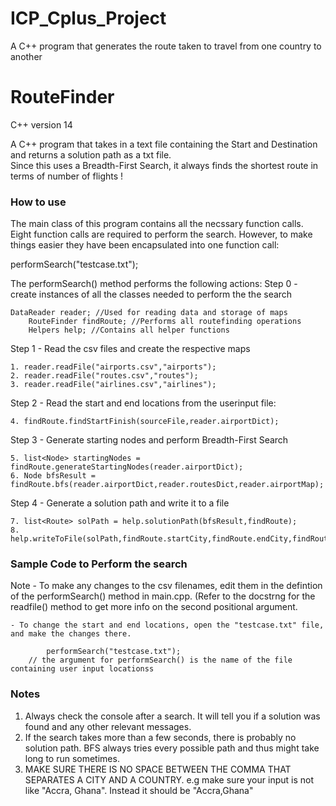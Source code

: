 # ICP_Cplus_Project
A C++ program that generates the route taken to travel from one country to another

RouteFinder
=========
C++ version 14

A C++ program that takes in a text file containing the Start and Destination and returns
a solution path as a txt file.<br/>
Since this uses a Breadth-First Search, it always finds the shortest route in terms of number of flights !


### How to use
The main class of this program contains all the necssary function calls.
Eight function calls are required to perform the search. However, to make things easier they have been encapsulated into 
one function call: 

performSearch("testcase.txt");


The performSearch() method performs the following actions:
Step 0 - create instances of all the classes needed to perform the the search
	
	DataReader reader; //Used for reading data and storage of maps
    	RouteFinder findRoute; //Performs all routefinding operations
    	Helpers help; //Contains all helper functions

Step 1 - Read the csv files and create the respective maps 

	1. reader.readFile("airports.csv","airports");
	2. reader.readFile("routes.csv","routes");
	3. reader.readFile("airlines.csv","airlines");

Step 2 - Read the start and end locations from the userinput file:

	4. findRoute.findStartFinish(sourceFile,reader.airportDict);

Step 3 - Generate starting nodes and perform Breadth-First Search

	5. list<Node> startingNodes = findRoute.generateStartingNodes(reader.airportDict);
	6. Node bfsResult = findRoute.bfs(reader.airportDict,reader.routesDict,reader.airportMap);

Step 4 - Generate a solution path and write it to a file

	7. list<Route> solPath = help.solutionPath(bfsResult,findRoute);
	8. help.writeToFile(solPath,findRoute.startCity,findRoute.endCity,findRoute.sol_patchCost);



### Sample Code to Perform the search
Note - To make any changes to the csv filenames, edit them in the defintion of the performSearch() method in main.cpp.
	(Refer to the docstrng for the readfile() method to get more info on the second positional argument.

	- To change the start and end locations, open the "testcase.txt" file, and make the changes there.
```    
        performSearch("testcase.txt");
	// the argument for performSearch() is the name of the file containing user input locationss

```                   

### Notes
1. Always check the console after a search. It will tell you if a solution was found and any other relevant messages.
2. If the search takes more than a few seconds, there is probably no solution path. BFS always tries every possible path 
and thus might take long to run sometimes.
3. MAKE SURE THERE IS NO SPACE BETWEEN THE COMMA THAT SEPARATES A CITY AND A COUNTRY.
e.g make sure your input is not like "Accra, Ghana". Instead it should be "Accra,Ghana"
